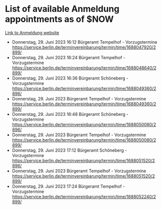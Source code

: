 # List of available Anmeldung appointments as of $NOW
[Link to Anmeldung website](https://service.berlin.de/terminvereinbarung/termin/tag.php?termin=1&anliegen[]=120686&dienstleisterlist=122210,122217,327316,122219,327312,122227,327314,122231,327346,122243,327348,122254,122252,329742,122260,329745,122262,329748,122271,327278,122273,327274,122277,327276,330436,122280,327294,122282,327290,122284,327292,122291,327270,122285,327266,122286,327264,122296,327268,150230,329760,122297,327286,122294,327284,122312,329763,122314,329775,122304,327330,122311,327334,122309,327332,317869,122281,327352,122279,329772,122283,122276,327324,122274,327326,122267,329766,122246,327318,122251,327320,122257,327322,122208,327298,122226,327300&herkunft=http%3A%2F%2Fservice.berlin.de%2Fdienstleistung%2F120686%2F)
- Donnerstag, 29. Juni 2023 16:12 Bürgeramt Tempelhof - Vorzugstermine https://service.berlin.de/terminvereinbarung/termin/time/1688047920/2899/
- Donnerstag, 29. Juni 2023 16:24 Bürgeramt Tempelhof - Vorzugstermine https://service.berlin.de/terminvereinbarung/termin/time/1688048640/2899/
- Donnerstag, 29. Juni 2023 16:36 Bürgeramt Schöneberg - Vorzugstermine https://service.berlin.de/terminvereinbarung/termin/time/1688049360/2896/
- Donnerstag, 29. Juni 2023  Bürgeramt Tempelhof - Vorzugstermine https://service.berlin.de/terminvereinbarung/termin/time/1688049360/2899/
- Donnerstag, 29. Juni 2023 16:48 Bürgeramt Schöneberg - Vorzugstermine https://service.berlin.de/terminvereinbarung/termin/time/1688050080/2896/
- Donnerstag, 29. Juni 2023  Bürgeramt Tempelhof - Vorzugstermine https://service.berlin.de/terminvereinbarung/termin/time/1688050080/2899/
- Donnerstag, 29. Juni 2023 17:12 Bürgeramt Schöneberg - Vorzugstermine https://service.berlin.de/terminvereinbarung/termin/time/1688051520/2896/
- Donnerstag, 29. Juni 2023  Bürgeramt Tempelhof - Vorzugstermine https://service.berlin.de/terminvereinbarung/termin/time/1688051520/2899/
- Donnerstag, 29. Juni 2023 17:24 Bürgeramt Tempelhof - Vorzugstermine https://service.berlin.de/terminvereinbarung/termin/time/1688052240/2899/
